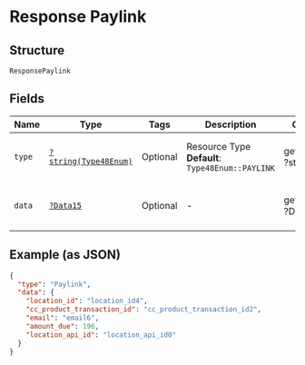 
# Response Paylink

## Structure

`ResponsePaylink`

## Fields

| Name | Type | Tags | Description | Getter | Setter |
|  --- | --- | --- | --- | --- | --- |
| `type` | [`?string(Type48Enum)`](../../doc/models/type-48-enum.md) | Optional | Resource Type<br>**Default**: `Type48Enum::PAYLINK` | getType(): ?string | setType(?string type): void |
| `data` | [`?Data15`](../../doc/models/data-15.md) | Optional | - | getData(): ?Data15 | setData(?Data15 data): void |

## Example (as JSON)

```json
{
  "type": "Paylink",
  "data": {
    "location_id": "location_id4",
    "cc_product_transaction_id": "cc_product_transaction_id2",
    "email": "email6",
    "amount_due": 196,
    "location_api_id": "location_api_id0"
  }
}
```

